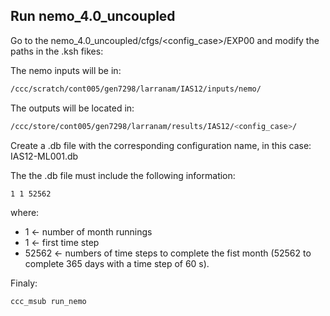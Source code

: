## Run nemo_4.0_uncoupled

Go to the nemo_4.0_uncoupled/cfgs/<config_case>/EXP00 and modify the paths in the .ksh fikes:

The nemo inputs will be in:
```bash
/ccc/scratch/cont005/gen7298/larranam/IAS12/inputs/nemo/
```

The outputs will be located in:

```bash
/ccc/store/cont005/gen7298/larranam/results/IAS12/<config_case>/
```

Create a .db file with the corresponding configuration name, in this case: IAS12-ML001.db

The the .db file must include the following information:

```bash
1 1 52562
```

where:

- 1     &larr; number of month runnings
- 1     &larr; first time step
- 52562 &larr; numbers of time steps to complete the fist month (52562 to complete 365 days with a time step of 60 s).

Finaly:
```bash
ccc_msub run_nemo
```
